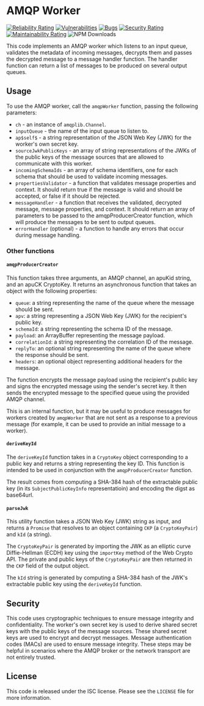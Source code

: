 # AMQP Worker

 [![Reliability Rating](https://sonarcloud.io/api/project_badges/measure?project=Exact-Realty_ts-amqp-workers&metric=reliability_rating)](https://sonarcloud.io/summary/new_code?id=Exact-Realty_ts-amqp-workers)
 [![Vulnerabilities](https://sonarcloud.io/api/project_badges/measure?project=Exact-Realty_ts-amqp-workers&metric=vulnerabilities)](https://sonarcloud.io/summary/new_code?id=Exact-Realty_ts-amqp-workers)
 [![Bugs](https://sonarcloud.io/api/project_badges/measure?project=Exact-Realty_ts-amqp-workers&metric=bugs)](https://sonarcloud.io/summary/new_code?id=Exact-Realty_ts-amqp-workers)
 [![Security Rating](https://sonarcloud.io/api/project_badges/measure?project=Exact-Realty_ts-amqp-workers&metric=security_rating)](https://sonarcloud.io/summary/new_code?id=Exact-Realty_ts-amqp-workers)
 [![Maintainability Rating](https://sonarcloud.io/api/project_badges/measure?project=Exact-Realty_ts-amqp-workers&metric=sqale_rating)](https://sonarcloud.io/summary/new_code?id=Exact-Realty_ts-amqp-workers)
 ![NPM Downloads](https://img.shields.io/npm/dw/@exact-realty/amqp-workers?style=flat-square)

This code implements an AMQP worker which listens to an input queue, validates the metadata of incoming messages, decrypts them and passes the decrypted message to a message handler function. The handler function can return a list of messages to be produced on several output queues.

## Usage

To use the AMQP worker, call the  `amqpWorker` function, passing the following parameters:

  * `ch` - an instance of `amqplib.Channel`.
  * `inputQueue` - the name of the input queue to listen to.
  * `ap$self$` - a string representation of the JSON Web Key (JWK) for the worker's own secret key.
  * `sourceJwkPublicKeys` - an array of string representations of the JWKs of the public keys of the message sources that are allowed to communicate with this worker.
  * `incomingSchemaIds` - an array of schema identifiers, one for each schema that should be used to validate incoming messages.
  * `propertiesValidator` - a function that validates message properties and context. It should return true if the message is valid and should be accepted, or false if it should be rejected.
  * `messageHandler` - a function that receives the validated, decrypted message, message properties, and context. It should return an array of parameters to be passed to the amqpProducerCreator function, which will produce the messages to be sent to output queues.
  * `errorHandler` (optional) - a function to handle any errors that occur during message handling.

### Other functions

#### `amqpProducerCreator`

This function takes three arguments, an AMQP channel, an apuKid string, and an apuCK CryptoKey. It returns an asynchronous function that takes an object with the following properties:

  * `queue`: a string representing the name of the queue where the message should be sent.
  * `apv`: a string representing a JSON Web Key (JWK) for the recipient's public key.
  * `schemaId`: a string representing the schema ID of the message.
  * `payload`: an ArrayBuffer representing the message payload.
  * `correlationId`: a string representing the correlation ID of the message.
  * `replyTo`: an optional string representing the name of the queue where the response should be sent.
  * `headers`: an optional object representing additional headers for the message.

The function encrypts the message payload using the recipient's public key and signs the encrypted message using the sender's secret key. It then sends the encrypted message to the specified queue using the provided AMQP channel.

This is an internal function, but it may be useful to produce messages for workers created by `amqpWorker` that are not sent as a response to a previous message (for example, it can be used to provide an initial message to a worker).

#### `deriveKeyId`

The `deriveKeyId` function takes in a `CryptoKey` object corresponding to a public key and returns a string representing the key ID. This function is intended to be used in conjunction with the `amqpProducerCreator` function.

The result comes from computing a SHA-384 hash of the extractable public key (in its `SubjectPublicKeyInfo` representatioin) and encoding the digst as base64url.

#### `parseJwk`

This utility function takes a JSON Web Key (JWK) string as input, and returns a `Promise` that resolves to an object containing `CKP` (a `CryptoKeyPair`) and `kId` (a string).

The `CryptoKeyPair` is generated by importing the JWK as an elliptic curve Diffie-Hellman (ECDH) key using the `importKey` method of the Web Crypto API. The private and public keys of the `CryptoKeyPair` are then returned in the `CKP` field of the output object.

The `kId` string is generated by computing a SHA-384 hash of the JWK's extractable public key using the `deriveKeyId` function.

## Security

This code uses cryptographic techniques to ensure message integrity and confidentiality. The worker's own secret key is used to derive shared secret keys with the public keys of the message sources. These shared secret keys are used to encrypt and decrypt messages. Message authentication codes (MACs) are used to ensure message integrity. These steps may be helpful in scenarios where the AMQP broker or the network transport are not entirely trusted.

## License

This code is released under the ISC license. Please see the `LICENSE` file for more information.
